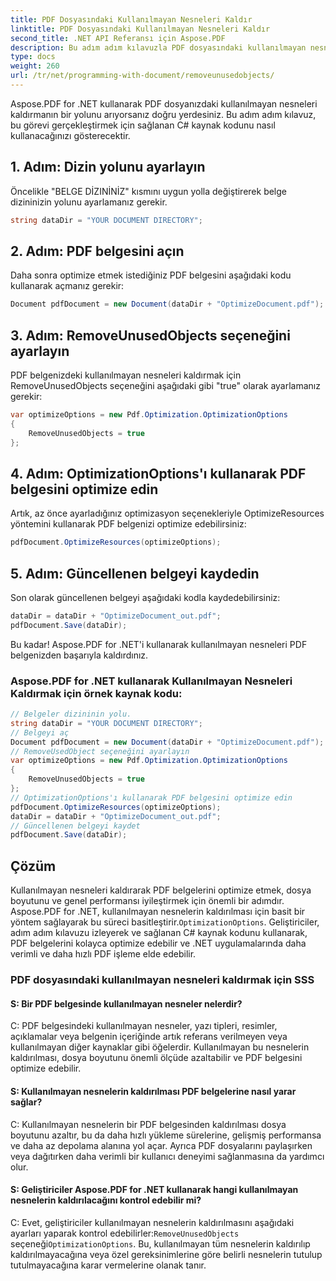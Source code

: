 ```yaml
---
title: PDF Dosyasındaki Kullanılmayan Nesneleri Kaldır
linktitle: PDF Dosyasındaki Kullanılmayan Nesneleri Kaldır
second_title: .NET API Referansı için Aspose.PDF
description: Bu adım adım kılavuzla PDF dosyasındaki kullanılmayan nesneleri kaldırmak için Aspose.PDF for .NET'i nasıl kullanacağınızı öğrenin.
type: docs
weight: 260
url: /tr/net/programming-with-document/removeunusedobjects/
---
```

Aspose.PDF for .NET kullanarak PDF dosyanızdaki kullanılmayan nesneleri kaldırmanın bir yolunu arıyorsanız doğru yerdesiniz. Bu adım adım kılavuz, bu görevi gerçekleştirmek için sağlanan C# kaynak kodunu nasıl kullanacağınızı gösterecektir.

## 1. Adım: Dizin yolunu ayarlayın

Öncelikle "BELGE DİZINİNİZ" kısmını uygun yolla değiştirerek belge dizininizin yolunu ayarlamanız gerekir.

```csharp
string dataDir = "YOUR DOCUMENT DIRECTORY";
```

## 2. Adım: PDF belgesini açın

Daha sonra optimize etmek istediğiniz PDF belgesini aşağıdaki kodu kullanarak açmanız gerekir:

```csharp
Document pdfDocument = new Document(dataDir + "OptimizeDocument.pdf");
```

## 3. Adım: RemoveUnusedObjects seçeneğini ayarlayın

PDF belgenizdeki kullanılmayan nesneleri kaldırmak için RemoveUnusedObjects seçeneğini aşağıdaki gibi "true" olarak ayarlamanız gerekir:

```csharp
var optimizeOptions = new Pdf.Optimization.OptimizationOptions
{
	RemoveUnusedObjects = true
};
```

## 4. Adım: OptimizationOptions'ı kullanarak PDF belgesini optimize edin

Artık, az önce ayarladığınız optimizasyon seçenekleriyle OptimizeResources yöntemini kullanarak PDF belgenizi optimize edebilirsiniz:

```csharp
pdfDocument.OptimizeResources(optimizeOptions);
```

## 5. Adım: Güncellenen belgeyi kaydedin

Son olarak güncellenen belgeyi aşağıdaki kodla kaydedebilirsiniz:

```csharp
dataDir = dataDir + "OptimizeDocument_out.pdf";
pdfDocument.Save(dataDir);
```

Bu kadar! Aspose.PDF for .NET'i kullanarak kullanılmayan nesneleri PDF belgenizden başarıyla kaldırdınız.

### Aspose.PDF for .NET kullanarak Kullanılmayan Nesneleri Kaldırmak için örnek kaynak kodu:

```csharp
// Belgeler dizininin yolu.
string dataDir = "YOUR DOCUMENT DIRECTORY";
// Belgeyi aç
Document pdfDocument = new Document(dataDir + "OptimizeDocument.pdf");
// RemoveUsedObject seçeneğini ayarlayın
var optimizeOptions = new Pdf.Optimization.OptimizationOptions
{
	RemoveUnusedObjects = true
};
// OptimizationOptions'ı kullanarak PDF belgesini optimize edin
pdfDocument.OptimizeResources(optimizeOptions);
dataDir = dataDir + "OptimizeDocument_out.pdf";
// Güncellenen belgeyi kaydet
pdfDocument.Save(dataDir);
```

## Çözüm

 Kullanılmayan nesneleri kaldırarak PDF belgelerini optimize etmek, dosya boyutunu ve genel performansı iyileştirmek için önemli bir adımdır. Aspose.PDF for .NET, kullanılmayan nesnelerin kaldırılması için basit bir yöntem sağlayarak bu süreci basitleştirir.`OptimizationOptions`. Geliştiriciler, adım adım kılavuzu izleyerek ve sağlanan C# kaynak kodunu kullanarak, PDF belgelerini kolayca optimize edebilir ve .NET uygulamalarında daha verimli ve daha hızlı PDF işleme elde edebilir.

### PDF dosyasındaki kullanılmayan nesneleri kaldırmak için SSS

#### S: Bir PDF belgesinde kullanılmayan nesneler nelerdir?

C: PDF belgesindeki kullanılmayan nesneler, yazı tipleri, resimler, açıklamalar veya belgenin içeriğinde artık referans verilmeyen veya kullanılmayan diğer kaynaklar gibi öğelerdir. Kullanılmayan bu nesnelerin kaldırılması, dosya boyutunu önemli ölçüde azaltabilir ve PDF belgesini optimize edebilir.

#### S: Kullanılmayan nesnelerin kaldırılması PDF belgelerine nasıl yarar sağlar?

C: Kullanılmayan nesnelerin bir PDF belgesinden kaldırılması dosya boyutunu azaltır, bu da daha hızlı yükleme sürelerine, gelişmiş performansa ve daha az depolama alanına yol açar. Ayrıca PDF dosyalarını paylaşırken veya dağıtırken daha verimli bir kullanıcı deneyimi sağlanmasına da yardımcı olur.

#### S: Geliştiriciler Aspose.PDF for .NET kullanarak hangi kullanılmayan nesnelerin kaldırılacağını kontrol edebilir mi?

 C: Evet, geliştiriciler kullanılmayan nesnelerin kaldırılmasını aşağıdaki ayarları yaparak kontrol edebilirler:`RemoveUnusedObjects` seçeneği`OptimizationOptions`. Bu, kullanılmayan tüm nesnelerin kaldırılıp kaldırılmayacağına veya özel gereksinimlerine göre belirli nesnelerin tutulup tutulmayacağına karar vermelerine olanak tanır.